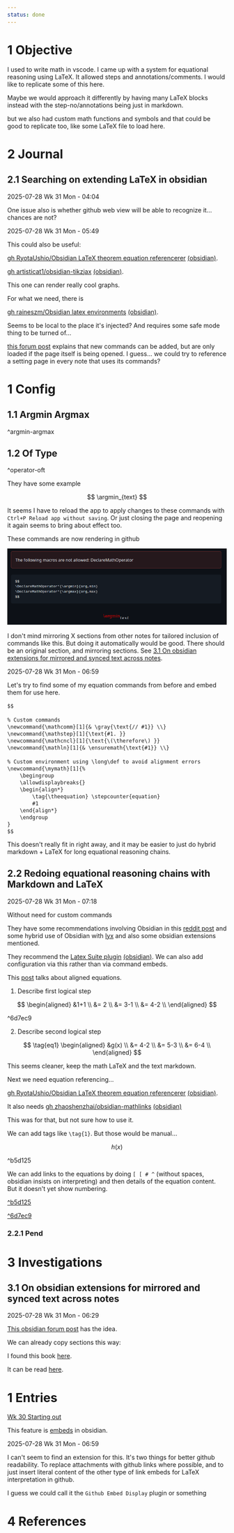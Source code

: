 ```yaml
---
status: done
---
```


# 1 Objective

I used to write math in vscode. I came up with a system for equational reasoning using LaTeX.  It allowed steps and annotations/comments. I would like to replicate some of this here.

Maybe we would approach it differently by having many LaTeX blocks instead with the step-no/annotations being just in markdown.

but we also had custom math functions and symbols and that could be good to replicate too, like some LaTeX file to load here.

# 2 Journal

## 2.1 Searching on extending LaTeX in obsidian

2025-07-28 Wk 31 Mon - 04:04

One issue also is whether github web view will be able to recognize it... chances are not?

2025-07-28 Wk 31 Mon - 05:49

This could also be useful:

[gh RyotaUshio/Obsidian LaTeX theorem equation referencerer](https://github.com/RyotaUshio/obsidian-latex-theorem-equation-referencer) [(obsidian)](obsidian://show-plugin?id=math-booster).

[gh artisticat1/obsidian-tikzjax](https://github.com/artisticat1/obsidian-tikzjax) [(obsidian)](obsidian://show-plugin?id=obsidian-tikzjax).

This one can render really cool graphs.

For what we need, there is

[gh raineszm/Obsidian latex environments](https://github.com/raineszm/obsidian-latex-environments) [(obsidian)](obsidian://show-plugin?id=obsidian-latex-environments).

Seems to be local to the place it's injected? And requires some safe mode thing to be turned of...

[this forum post](https://forum.obsidian.md/t/requires-latex-functionality/57270/7) explains that new commands can be added, but are only loaded if the page itself is being opened. I guess... we could try to reference a setting page in every note that uses its commands?

# 1 Config

## 1.1 Argmin Argmax

$$
\DeclareMathOperator*{\argmin}{arg\,min}
\DeclareMathOperator*{\argmax}{arg\,max}
$$
<a name="argmin-argmax" />^argmin-argmax

## 1.2 Of Type

$$
$$
<a name="operator-oft" />^operator-oft

They have some example

$$
\argmin_{text}
$$
$$
$$

It seems I have to reload the app to apply changes to these commands with `Ctrl+P Reload app without saving`. Or just closing the page and reopening it again seems to bring about effect too.

These commands are now rendering in github

![Pasted image 20250728061104.png](../../../../../../attachments/Pasted%20image%2020250728061104.png)

I don't mind mirroring X sections from other notes for tailored inclusion of commands like this. But doing it automatically would be good. There should be an original section, and mirroring sections. See [3.1 On obsidian extensions for mirrored and synced text across notes](000%20Creating%20equation%20chain%20LaTeX%20shortcuts%20and%20others.md#31-on-obsidian-extensions-for-mirrored-and-synced-text-across-notes).

2025-07-28 Wk 31 Mon - 06:59

Let's try to find some of my equation commands from before and embed them for use here.

````
$$

% Custom commands
\newcommand{\mathcomm}[1]{& \gray{\text{// #1}} \\}
\newcommand{\mathstep}[1]{\text{#1. }}
\newcommand{\mathcncl}[1]{\text{\(\therefore\) }}
\newcommand{\mathln}[1]{& \ensuremath{\text{#1}} \\}

% Custom environment using \long\def to avoid alignment errors
\newcommand{\mymath}[1]{%
    \begingroup
    \allowdisplaybreaks{}
    \begin{align*}
        \tag{\theequation} \stepcounter{equation}
        #1
    \end{align*}
    \endgroup
}
$$
````

This doesn't really fit in right away, and it may be easier to just do hybrid markdown + LaTeX for long equational reasoning chains.

## 2.2 Redoing equational reasoning chains with Markdown and LaTeX

2025-07-28 Wk 31 Mon - 07:18

Without need for custom commands

They have some recommendations involving Obsidian in this [reddit post](https://www.reddit.com/r/ObsidianMD/comments/12rwjqf/math_and_science_people_how_do_you_write/) and some hybrid use of Obsidian with [lyx](https://www.lyx.org/) and also some obsidian extensions mentioned.

They recommend the [Latex Suite plugin](https://github.com/artisticat1/obsidian-latex-suite) [(obsidian)](obsidian://show-plugin?id=obsidian-latex-suite). We can also add configuration via this rather than via command embeds.

This [post](https://forum.obsidian.md/t/create-aligned-latex-equations/27554/2) talks about aligned equations.

1. Describe first logical step

$$
\begin{aligned}
&1+1 \\
&= 2 \\
&= 3-1 \\
&= 4-2 \\
\end{aligned}
$$

<a name="6d7ec9" />^6d7ec9

2. Describe second logical step

$$
\tag{eq1}
\begin{aligned}
&g(x) \\
&= 4-2 \\
&= 5-3 \\
&= 6-4 \\
\end{aligned}
$$

This seems cleaner, keep the math LaTeX and the text markdown.

Next we need equation referencing...

[gh RyotaUshio/Obsidian LaTeX theorem equation referencerer](https://github.com/RyotaUshio/obsidian-latex-theorem-equation-referencer) [(obsidian)](obsidian://show-plugin?id=math-booster).

It also needs [gh zhaoshenzhai/obsidian-mathlinks](https://github.com/zhaoshenzhai/obsidian-mathlinks) [(obsidian)](obsidian://show-plugin?id=mathlinks)

This was for that, but not sure how to use it.

We can add tags like `\tag{1}`. But those would be manual...

$$
h(x)
$$

<a name="b5d125" />^b5d125

We can add links to the equations by doing `[ [ # ^` (without spaces, obsidian insists on interpreting) and then details of the equation content. But it doesn't yet show numbering.

[^b5d125](000%20Creating%20equation%20chain%20LaTeX%20shortcuts%20and%20others.md#b5d125)

[^6d7ec9](000%20Creating%20equation%20chain%20LaTeX%20shortcuts%20and%20others.md#6d7ec9)

### 2.2.1 Pend

# 3 Investigations

## 3.1 On obsidian extensions for mirrored and synced text across notes

2025-07-28 Wk 31 Mon - 06:29

[This obsidian forum post](https://forum.obsidian.md/t/obsidian-plugin-to-mirror-blocks-e-g-synced-tasks/80442) has the idea.

We can already copy sections this way:

I found this book [here](../../../../resources/math/2025/000%20Math%20Studying%20Direction.md#22-finding-recommendations-on-prereqs-for-type-theory).

It can be read [here](https://mathdept.byu.edu/%7Epace/Transition_v104.pdf).

# 1 Entries

[Wk 30 Starting out](../../../books/math/2025/000%20A%20transition%20to%20Advanced%20Mathematics/entries/weekly/2025/Wk%2030%20000%20Math%20Book%20000%20Starting%20out.md)

This feature is [embeds](https://help.obsidian.md/embeds) in obsidian.

2025-07-28 Wk 31 Mon - 06:59

I can't seem to find an extension for this. It's two things for better github readability. To replace attachments with github links where possible, and to just insert literal content of the other type of link embeds for LaTeX interpretation in github.

I guess we could call it the `Github Embed Display` plugin or something

# 4 References
